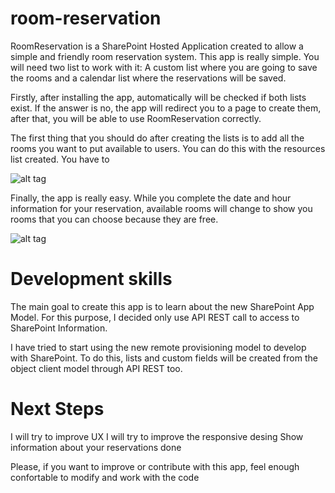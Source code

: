 # room-reservation

RoomReservation is a SharePoint Hosted Application created to allow a simple and friendly room reservation system. This app is really simple. You will need two list to work with it: A custom list where you are going to save the rooms and a calendar list where the reservations will be saved.

Firstly, after installing the app, automatically will be checked if both lists exist. If the answer is no, the app will redirect you to a page to create them, after that, you will be able to use RoomReservation correctly.

The first thing that you should do after creating the lists is to add all the rooms you want to put available to users. You can do this with the resources list created. You have to 

![alt tag](https://github.com/jcroav/room-reservation/blob/master/Images/AddingResources.png)

Finally, the app is really easy. While you complete the date and hour information for your reservation, available rooms will change to show you rooms that you can choose because they are free.

![alt tag](https://github.com/jcroav/room-reservation/blob/master/Images/Roomreservationapplication.png)

# Development skills

The main goal to create this app is to learn about the new SharePoint App Model. For this purpose, I decided only use API REST call to access to SharePoint Information.

I have tried to start using the new remote provisioning model to develop with SharePoint. To do this, lists and custom fields will be created from the object client model through API REST too.

# Next Steps

I will try to improve UX
I will try to improve the responsive desing
Show information about your reservations done



Please, if you want to improve or contribute with this app, feel enough confortable to modify and work with the code
